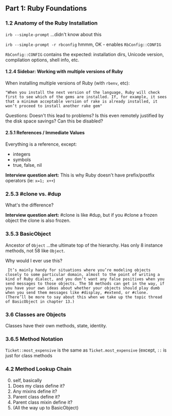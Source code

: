 ## Part 1: Ruby Foundations


### 1.2 Anatomy of the Ruby Installation

`irb --simple-prompt`  ...didn't know about this

`irb --simple-prompt -r rbconfig`  hmmm, OK - enables `RbConfig::CONFIG`

`RbConfig::CONFIG` contains the expected: installation dirs, Unicode version, compilation options, shell info, etc.

#### 1.2.4 Sidebar: Working with multiple versions of Ruby

When installing multiple versions of Ruby (with `rbenv`, etc):

`"When you install the next version of the language, Ruby will check first to see which of the gems are installed. If, for example, it sees that a minimum acceptable version of rake is already installed, it won’t proceed to install another rake gem"`

Questions: Doesn't this lead to problems? Is this even remotely justified by the disk space savings? Can this be disabled?

#### 2.5.1 References / Immediate Values

Everything is a reference, except:

- integers
- symbols
- true, false, nil

**Interview question alert:** This is why Ruby doesn't have prefix/postfix operators (ie: `x=1; x++`)

### 2.5.3 #clone vs. #dup

What's the difference?

**Interview question alert:** #clone is like #dup, but if you #clone a frozen object the clone is also frozen.

### 3.5.3 BasicObject

Ancestor of `Object` ...the ultimate top of the hierarchy. Has only 8 instance methods, not 58 like `Object`.

Why would I ever use this?

```
 It’s mainly handy for situations where you’re modeling objects closely to some particular domain, almost to the point of writing a kind of Ruby dialect, and you don’t want any false positives when you send messages to those objects. The 58 methods can get in the way, if you have your own ideas about whether your objects should play dumb when you send them messages like #display, #extend, or #clone. (There’ll be more to say about this when we take up the topic thread of BasicObject in chapter 13.)
```

### 3.6 Classes are Objects

Classes have their own methods, state, identity.

### 3.6.5 Method Notation

`Ticket::most_expensive` is the same as `Ticket.most_expensive` (except, `::` is just for class methods

### 4.2 Method Lookup Chain

0. self, basically
1. Does my class define it?
2. Any mixins define it?
3. Parent class define it?
4. Parent class mixin define it?
5. (All the way up to BasicObject)

